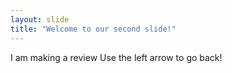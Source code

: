 ```yaml
---
layout: slide
title: "Welcome to our second slide!"
---
```

I am making a review
Use the left arrow to go back!
